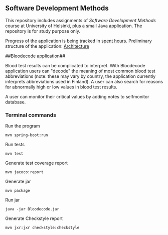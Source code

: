 ## Software Development Methods ##

This repository includes assignments of *Software Development Methods* course at University of Helsinki, plus a small Java application.
The repository is for study purpose only.

Progress of the application is being tracked in [spent hours](https://github.com/solasuo/SoftwareDevelopmentMethods/blob/main/Documentation/hours.md).
Preliminary structure of the application: [Architecture](https://github.com/solasuo/SoftwareDevelopmentMethods/blob/main/Documentation/architecture.md) 

##Bloodecode application##

Blood test results can be complicated to interpret. With Bloodecode application users can "decode" the meaning of most common blood test abbreviations
(note: these may vary by country, the application currently interprets abbreviations used in Finland). A user can also search for reasons for abnormally
high or low values in blood test results.

A user can monitor their critical values by adding notes to selfmonitor database.

### Terminal commands ###

Run the program
```
mvn spring-boot:run
```
Run tests
```
mvn test
```
Generate test coverage report
```
mvn jacoco:report
```
Generate jar
```
mvn package
```
Run jar 
```
java -jar Bloodecode.jar
```
Generate Checkstyle report
```
mvn jxr:jxr checkstyle:checkstyle
```
